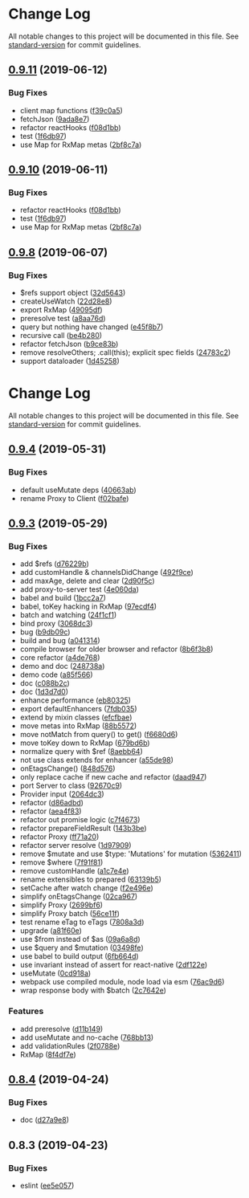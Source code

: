 # Change Log

All notable changes to this project will be documented in this file. See [standard-version](https://github.com/conventional-changelog/standard-version) for commit guidelines.

## [0.9.11](https://github.com/dotql/dotql/compare/v0.9.9...v0.9.11) (2019-06-12)


### Bug Fixes

* client map functions ([f39c0a5](https://github.com/dotql/dotql/commit/f39c0a5))
* fetchJson ([9ada8e7](https://github.com/dotql/dotql/commit/9ada8e7))
* refactor reactHooks ([f08d1bb](https://github.com/dotql/dotql/commit/f08d1bb))
* test ([1f6db97](https://github.com/dotql/dotql/commit/1f6db97))
* use Map for RxMap metas ([2bf8c7a](https://github.com/dotql/dotql/commit/2bf8c7a))



<a name="0.9.10"></a>
## [0.9.10](https://github.com/dotql/dotql/compare/v0.9.9...v0.9.10) (2019-06-11)


### Bug Fixes

* refactor reactHooks ([f08d1bb](https://github.com/dotql/dotql/commit/f08d1bb))
* test ([1f6db97](https://github.com/dotql/dotql/commit/1f6db97))
* use Map for RxMap metas ([2bf8c7a](https://github.com/dotql/dotql/commit/2bf8c7a))



<a name="0.9.8"></a>
## [0.9.8](https://github.com/dotql/dotql/compare/v0.9.4...v0.9.8) (2019-06-07)


### Bug Fixes

* $refs support object ([32d5643](https://github.com/dotql/dotql/commit/32d5643))
* createUseWatch ([22d28e8](https://github.com/dotql/dotql/commit/22d28e8))
* export RxMap ([49095df](https://github.com/dotql/dotql/commit/49095df))
* preresolve test ([a8aa76d](https://github.com/dotql/dotql/commit/a8aa76d))
* query but nothing have changed ([e45f8b7](https://github.com/dotql/dotql/commit/e45f8b7))
* recursive call ([be4b280](https://github.com/dotql/dotql/commit/be4b280))
* refactor fetchJson ([b9ce83b](https://github.com/dotql/dotql/commit/b9ce83b))
* remove resolveOthers; .call(this); explicit spec fields ([24783c2](https://github.com/dotql/dotql/commit/24783c2))
* support dataloader ([1d45258](https://github.com/dotql/dotql/commit/1d45258))



# Change Log

All notable changes to this project will be documented in this file. See [standard-version](https://github.com/conventional-changelog/standard-version) for commit guidelines.

## [0.9.4](https://github.com/dotql/dotql/compare/v0.9.3...v0.9.4) (2019-05-31)


### Bug Fixes

* default useMutate deps ([40663ab](https://github.com/dotql/dotql/commit/40663ab))
* rename Proxy to Client ([f02bafe](https://github.com/dotql/dotql/commit/f02bafe))



## [0.9.3](https://github.com/dotql/dotql/compare/v0.8.4...v0.9.3) (2019-05-29)


### Bug Fixes

* add $refs ([d76229b](https://github.com/dotql/dotql/commit/d76229b))
* add customHandle & channelsDidChange ([492f9ce](https://github.com/dotql/dotql/commit/492f9ce))
* add maxAge, delete and clear ([2d90f5c](https://github.com/dotql/dotql/commit/2d90f5c))
* add proxy-to-server test ([4e060da](https://github.com/dotql/dotql/commit/4e060da))
* babel and build ([1bcc2a7](https://github.com/dotql/dotql/commit/1bcc2a7))
* babel, toKey hacking in RxMap ([97ecdf4](https://github.com/dotql/dotql/commit/97ecdf4))
* batch and watching ([24f1cf1](https://github.com/dotql/dotql/commit/24f1cf1))
* bind proxy ([3068dc3](https://github.com/dotql/dotql/commit/3068dc3))
* bug ([b9db09c](https://github.com/dotql/dotql/commit/b9db09c))
* build and bug ([a041314](https://github.com/dotql/dotql/commit/a041314))
* compile browser for older browser and refactor ([8b6f3b8](https://github.com/dotql/dotql/commit/8b6f3b8))
* core refactor ([a4de768](https://github.com/dotql/dotql/commit/a4de768))
* demo and doc ([248738a](https://github.com/dotql/dotql/commit/248738a))
* demo code ([a85f566](https://github.com/dotql/dotql/commit/a85f566))
* doc ([c088b2c](https://github.com/dotql/dotql/commit/c088b2c))
* doc ([1d3d7d0](https://github.com/dotql/dotql/commit/1d3d7d0))
* enhance performance ([eb80325](https://github.com/dotql/dotql/commit/eb80325))
* export defaultEnhancers ([7fdb035](https://github.com/dotql/dotql/commit/7fdb035))
* extend by mixin classes ([efcfbae](https://github.com/dotql/dotql/commit/efcfbae))
* move metas into RxMap ([88b5572](https://github.com/dotql/dotql/commit/88b5572))
* move notMatch from query() to get() ([f6680d6](https://github.com/dotql/dotql/commit/f6680d6))
* move toKey down to RxMap ([679bd6b](https://github.com/dotql/dotql/commit/679bd6b))
* normalize query with $ref ([8aebb64](https://github.com/dotql/dotql/commit/8aebb64))
* not use class extends for enhancer ([a55de98](https://github.com/dotql/dotql/commit/a55de98))
* onEtagsChange() ([848d576](https://github.com/dotql/dotql/commit/848d576))
* only replace cache if new cache and refactor ([daad947](https://github.com/dotql/dotql/commit/daad947))
* port Server to class ([92670c9](https://github.com/dotql/dotql/commit/92670c9))
* Provider input ([2064dc3](https://github.com/dotql/dotql/commit/2064dc3))
* refactor ([d86adbd](https://github.com/dotql/dotql/commit/d86adbd))
* refactor ([aea4f83](https://github.com/dotql/dotql/commit/aea4f83))
* refactor out promise logic ([c7f4673](https://github.com/dotql/dotql/commit/c7f4673))
* refactor prepareFieldResult ([143b3be](https://github.com/dotql/dotql/commit/143b3be))
* refactor Proxy ([ff71a20](https://github.com/dotql/dotql/commit/ff71a20))
* refactor server resolve ([1d97909](https://github.com/dotql/dotql/commit/1d97909))
* remove $mutate and use $type: 'Mutations' for mutation ([5362411](https://github.com/dotql/dotql/commit/5362411))
* remove $where ([7f91f81](https://github.com/dotql/dotql/commit/7f91f81))
* remove customHandle ([a1c7e4e](https://github.com/dotql/dotql/commit/a1c7e4e))
* rename extensibles to prepared ([63139b5](https://github.com/dotql/dotql/commit/63139b5))
* setCache after watch change ([f2e496e](https://github.com/dotql/dotql/commit/f2e496e))
* simplify onEtagsChange ([02ca967](https://github.com/dotql/dotql/commit/02ca967))
* simplify Proxy ([2699bf6](https://github.com/dotql/dotql/commit/2699bf6))
* simplify Proxy batch ([56ce11f](https://github.com/dotql/dotql/commit/56ce11f))
* test rename eTag to eTags ([7808a3d](https://github.com/dotql/dotql/commit/7808a3d))
* upgrade ([a81f60e](https://github.com/dotql/dotql/commit/a81f60e))
* use $from instead of $as ([09a6a8d](https://github.com/dotql/dotql/commit/09a6a8d))
* use $query and $mutation ([03498fe](https://github.com/dotql/dotql/commit/03498fe))
* use babel to build output ([6fb664d](https://github.com/dotql/dotql/commit/6fb664d))
* use invariant instead of assert for react-native ([2df122e](https://github.com/dotql/dotql/commit/2df122e))
* useMutate ([0cd918a](https://github.com/dotql/dotql/commit/0cd918a))
* webpack use compiled module, node load via esm ([76ac9d6](https://github.com/dotql/dotql/commit/76ac9d6))
* wrap response body with $batch ([2c7642e](https://github.com/dotql/dotql/commit/2c7642e))


### Features

* add preresolve ([d11b149](https://github.com/dotql/dotql/commit/d11b149))
* add useMutate and no-cache ([768bb13](https://github.com/dotql/dotql/commit/768bb13))
* add validationRules ([2f0788e](https://github.com/dotql/dotql/commit/2f0788e))
* RxMap ([8f4df7e](https://github.com/dotql/dotql/commit/8f4df7e))



## [0.8.4](https://github.com/dotql/dotql/compare/v0.8.3...v0.8.4) (2019-04-24)


### Bug Fixes

* doc ([d27a9e8](https://github.com/dotql/dotql/commit/d27a9e8))



## 0.8.3 (2019-04-23)


### Bug Fixes

* eslint ([ee5e057](https://github.com/dotql/dotql/commit/ee5e057))
